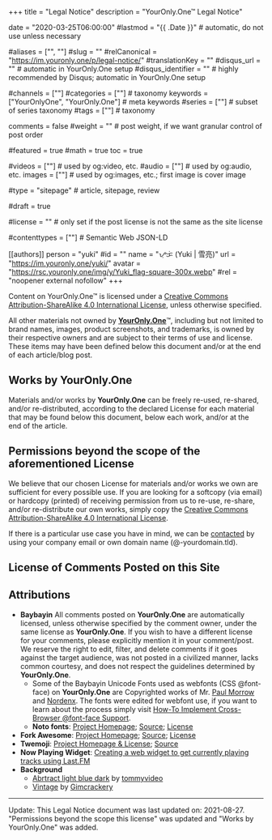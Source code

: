 +++
title = "Legal Notice"
description = "YourOnly.One™ Legal Notice"

date = "2020-03-25T06:00:00"
#lastmod = "{{ .Date }}"    # automatic, do not use unless necessary

#aliases = ["", ""]
#slug = ""
#relCanonical = "https://im.youronly.one/p/legal-notice/"
#translationKey = ""
#disqus_url = ""                                                    # automatic in YourOnly.One setup
#disqus_identifier = ""                                             # highly recommended by Disqus; automatic in YourOnly.One setup

#channels = [""]
#categories = [""]                                                   # taxonomy
keywords = ["YourOnlyOne", "YourOnly.One"]                                                     # meta keywords
#series = [""]                                                       # subset of series taxonomy
#tags = [""]                                                         # taxonomy

comments = false
#weight = ""                                                        # post weight, if we want granular control of post order

#featured = true
#math = true
toc = true

#videos = [""]                                                       # used by og:video, etc.
#audio = [""]                                                        # used by og:audio, etc.
images = [""]                                                       # used by og:images, etc.; first image is cover image

#type = "sitepage"                                                           # article, sitepage, review

#draft = true

#license = ""                                                       # only set if the post license is not the same as the site license

#contenttypes = [""]                                                 # Semantic Web JSON-LD

[[authors]]
  person = "yuki"
  #id = ""
  name = "ᜌᜓᜃᜒ (Yuki | 雪亮)"
  url = "https://im.youronly.one/yuki/"
  avatar = "https://rsc.youronly.one/img/y/Yuki_flag-square-300x.webp"
  #rel = "noopener external nofollow"
+++

<!-- <a href="https://creativecommons.org/licenses/by-sa/4.0/" aria-label="License: Creative Commons Attribution-ShareAlike 4.0 International" referrerpolicy="strict-origin-when-cross-origin" rel="license noopener external nofollow"><i aria-hidden="true" class="cc cc-cc cc-2x text-red" title="License: Creative Commons Attribution-ShareAlike 4.0 International"></i> <i aria-hidden="true" class="cc cc-by cc-2x text-green" title="License: Creative Commons Attribution-ShareAlike 4.0 International"></i> <i aria-hidden="true" class="cc cc-sa cc-2x text-blue" title="License: Creative Commons Attribution-ShareAlike 4.0 International"></i></a><br/> -->

Content on <span property="dct:title" xmlns:dct="https://purl.org/dc/terms/">YourOnly.One</span>™ is licensed under a <a href="https://creativecommons.org/licenses/by-sa/4.0/" referrerpolicy="strict-origin-when-cross-origin" rel="license noopener external nofollow">Creative Commons Attribution-ShareAlike 4.0 International License</a>, unless otherwise specified.

All other materials not owned by <a href="https://youronly.one" rel="me noopener" referrerpolicy="strict-origin-when-cross-origin">__YourOnly.One__</a>™, including but not limited to brand names, images, product screenshots, and trademarks, is owned by their respective owners and are subject to their terms of use and license. These items may have been defined below this document and/or at the end of each article/blog post.

## Works by YourOnly.One
Materials and/or works by **YourOnly.One** can be freely re-used, re-shared, and/or re-distributed, according to the declared License for each material that may be found below this document, below each work, and/or at the end of the article.

## Permissions beyond the scope of the aforementioned License
We believe that our chosen License for materials and/or works we own are sufficient for every possible use. If you are looking for a softcopy (via email) or hardcopy (printed) of receiving permission from us to re-use, re-share, and/or re-distribute our own works, simply copy the <a href="https://creativecommons.org/licenses/by-sa/4.0/" referrerpolicy="strict-origin-when-cross-origin" rel="license noopener external nofollow">Creative Commons Attribution-ShareAlike 4.0 International License</a>.

If there is a particular use case you have in mind, we can be <a href="https://im.youronly.one/p/contact-us/" title="Contact">contacted</a> by using your company email or own domain name (@-yourdomain.tld).

## License of Comments Posted on this Site

## Attributions
* __Baybayin__
All comments posted on __YourOnly.One__ are automatically licensed, unless otherwise specified by the comment owner, under the same license as __YourOnly.One__. If you wish to have a different license for your comments, please explicitly mention it in your comment/post. We reserve the right to edit, filter, and delete comments if it goes against the target audience, was not posted in a civilized manner, lacks common courtesy, and does not respect the guidelines determined by __YourOnly.One__.
  * Some of the Baybayin Unicode Fonts used as webfonts (CSS @font-face) on __YourOnly.One__ are Copyrighted works of Mr. <a href="https://www.mts.net/~pmorrow/bio.htm" rel="noopener external nofollow" referrerpolicy="strict-origin-when-cross-origin">Paul Morrow</a> and <a href="https://nordenx.blogspot.com" rel="noopener external nofollow" referrerpolicy="strict-origin-when-cross-origin">Nordenx</a>. The fonts were edited for webfont use, if you want to learn about the process simply visit <a href="https://techmagus.icu/how-to-implement-cross-browser-font-face-support" title="How-To Implement Cross-Browser @font-face Support" rel="me noopener external" referrerpolicy="strict-origin-when-cross-origin">How-To Implement Cross-Browser @font-face Support</a>.
  * __Noto fonts__: <a href="https://www.google.com/get/noto/" rel="noopener external nofollow" referrerpolicy="strict-origin-when-cross-origin">Project Homepage</a>; <a href="https://github.com/googlefonts/noto-fonts" rel="noopener external nofollow" referrerpolicy="strict-origin-when-cross-origin">Source</a>; <a href="http://scripts.sil.org/OFL" rel="noopener external nofollow" referrerpolicy="strict-origin-when-cross-origin">License</a>
* __Fork Awesome__: <a href="https://forkaweso.me" rel="noopener external nofollow" referrerpolicy="strict-origin-when-cross-origin">Project Homepage</a>; <a href="https://github.com/ForkAwesome/Fork-Awesome" rel="noopener external nofollow" referrerpolicy="strict-origin-when-cross-origin">Source</a>; <a href="https://forkaweso.me/Fork-Awesome/license/" rel="noopener external nofollow" referrerpolicy="strict-origin-when-cross-origin">License</a>
* __Twemoji__: <a href="https://twemoji.twitter.com" rel="noopener external nofollow" referrerpolicy="strict-origin-when-cross-origin">Project Homepage &amp; License</a>; <a href="https://github.com/twitter/twemoji" rel="noopener external nofollow" referrerpolicy="strict-origin-when-cross-origin">Source</a>
* __Now Playing Widget__: <a href="https://prashant.me/development/2018/03/04/creating-a-web-widget-to-get-currently-playing-song-tracks-using-lastfm.html" rel="noopener external nofollow" referrerpolicy="strict-origin-when-cross-origin"> Creating a web widget to get currently playing tracks using Last.FM</a>
* __Background__
	* <a href="https://pixabay.com/illustrations/abstract-light-blue-dark-1780252/" rel="noopener external nofollow" referrerpolicy="strict-origin-when-cross-origin">Abrtract light blue dark</a> by <a href="https://pixabay.com/users/tommyvideo-3092371/" rel="noopener external nofollow" referrerpolicy="strict-origin-when-cross-origin">tommyvideo</a>
	* <a href="https://pixabay.com/illustrations/vintage-distressed-933793/" rel="noopener external nofollow" referrerpolicy="strict-origin-when-cross-origin">Vintage</a> by <a href="https://pixabay.com/users/gimcrackery-1386707/" rel="noopener external nofollow" referrerpolicy="strict-origin-when-cross-origin">Gimcrackery</a>

<hr/>

Update: This Legal Notice document was last updated on: 2021-08-27. "Permissions beyond the scope this license" was updated and "Works by YourOnly.One" was added.
